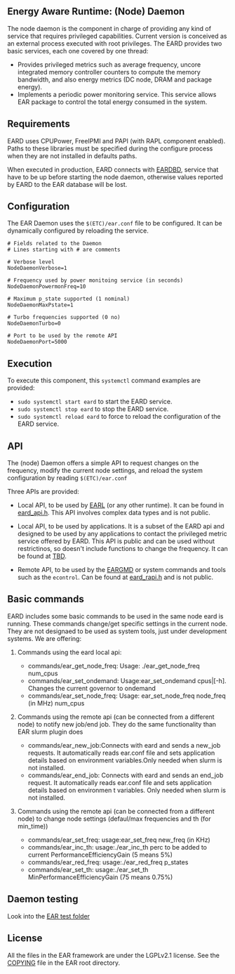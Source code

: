 Energy Aware Runtime: (Node) Daemon
-----------------------------------
The node daemon is the component in charge of providing any kind of service that requires privileged capabilities. Current version is conceived as an external process executed with root privileges. The EARD provides two basic services, each one covered by one thread:
- Provides privileged metrics such as average frequency, uncore integrated memory controller counters to compute the memory bandwidth, and also energy metrics (DC node, DRAM and package energy).
- Implements a periodic power monitoring service. This service allows EAR package to control the total energy consumed in the system.

Requirements
------------
EARD uses CPUPower, FreeIPMI and PAPI (with RAPL component enabled). Paths to these libraries must be specified during the configure process when they are not installed in defaults paths.

When executed in production, EARD connects with [EARDBD](../database_cache/REAME.md), service that have to be up before starting the node daemon, otherwise values reported by EARD to the EAR database will be lost.

Configuration
-------------
The EAR Daemon uses the `$(ETC)/ear.conf` file to be configured. It can be dynamically configured by reloading the service.

```
# Fields related to the Daemon
# Lines starting with # are comments

# Verbose level
NodeDaemonVerbose=1

# Frequency used by power monitoing service (in seconds)
NodeDaemonPowermonFreq=10

# Maximum p_state supported (1 nominal)
NodeDaemonMaxPstate=1

# Turbo frequencies supported (0 no)
NodeDaemonTurbo=0

# Port to be used by the remote API
NodeDaemonPort=5000
```

Execution
---------
To execute this component, this `systemctl` command examples are provided:
- `sudo systemctl start eard` to start the EARD service.
- `sudo systemctl stop eard` to stop the EARD service.
- `sudo systemctl reload eard` to force to reload the configuration of the EARD service.

API
---
The (node) Daemon offers a simple API to request changes on the frequency, modify the current node settings, and reload the system configuration by reading `$(ETC)/ear.conf`

Three APIs are provided:
- Local API, to be used by [EARL](../library/README.md) (or any other runtime). It can be found in [eard_api.h](eard_api.h). This API involves complex data types and is not public.

- Local API, to be used by applications. It is a subset of the EARD api and designed to be used by any applications to contact the privileged metric service offered by EARD. This API is public and can be used without restrictinos, so doesn't include functions to change the frequency. It can be found at [TBD](.).

- Remote API, to be used by the [EARGMD](../global_manager/README.md) or system commands and tools such as the `econtrol`. Can be found at [eard_rapi.h](eard_rapi.h) and is not public.

Basic commands
--------------
EARD includes some basic commands to be used in the same node eard is running. These commands change/get specific settings in the current node. They are not designaed to be used as system tools, just under development systems. We are offering:

1. Commands using the eard local api:
   - commands/ear_get_node_freq: Usage: ./ear_get_node_freq num_cpus
   - commands/ear_set_ondemand: Usage:ear_set_ondemand cpus|[-h]. Changes the current governor to ondemand
   - commands/ear_set_node_freq: Usage: ear_set_node_freq node_freq (in MHz) num_cpus 

2. Commands using the remote api (can be connected from a different node) to notify new job/end job. They do the same functionality than EAR slurm plugin does
   - commands/ear_new_job:Connects with eard and sends a new_job requests. It automatically reads ear.conf file and sets application details based on environment variables.Only needed when slurm is not installed. 
   - commands/ear_end_job: Connects with eard and sends an end_job request. It automatically reads ear.conf file and sets application details based on environmen t variables.  Only needed when slurm is not installed. 

3. Commands using the remote api (can be connected from a different node) to change node settings (defaul/max frequencies and th (for min_time))
   - commands/ear_set_freq: usage:ear_set_freq new_freq (in KHz)
   - commands/ear_inc_th: usage:./ear_inc_th perc to be added to current PerformanceEfficiencyGain (5 means 5%)        
   - commands/ear_red_freq: usage:./ear_red_freq p_states 
   - commands/ear_set_th: usage:./ear_set_th MinPerformanceEfficiencyGain (75 means 0.75%)

Daemon testing
--------------
Look into the [EAR test folder](../tests/README.md)

License
-------
All the files in the EAR framework are under the LGPLv2.1 license. See the [COPYING](../../COPYING) file in the EAR root directory.

